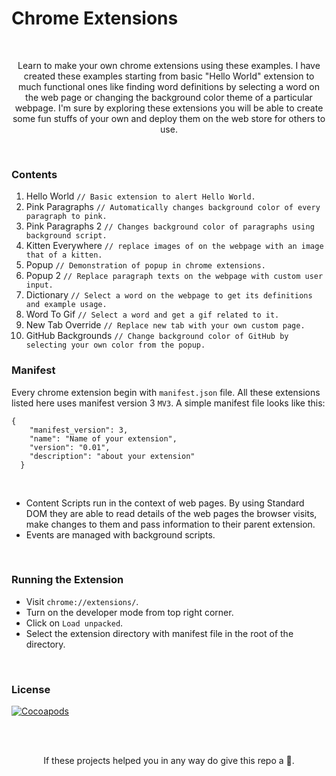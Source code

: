 # Chrome Extensions

<br>

<p align="center">Learn to make your own chrome extensions using these examples. I have created these examples starting from basic "Hello World" extension to much functional ones like finding word definitions by selecting a word on the web page or changing the background color theme of a particular webpage. I'm sure by exploring these extensions you will be able to create some fun stuffs of your own and deploy them on the web store for others to use.</p>
  
<br>

### Contents

1. Hello World `// Basic extension to alert Hello World.`
2. Pink Paragraphs `// Automatically changes background color of every paragraph to pink.`
3. Pink Paragraphs 2 `// Changes background color of paragraphs using background script.`
4. Kitten Everywhere `// replace images of on the webpage with an image that of a kitten.`
5. Popup `// Demonstration of popup in chrome extensions.`
6. Popup 2 `// Replace paragraph texts on the webpage with custom user input.`
7. Dictionary `// Select a word on the webpage to get its definitions and example usage.`
8. Word To Gif `// Select a word and get a gif related to it.`
9. New Tab Override `// Replace new tab with your own custom page.`
10. GitHub Backgrounds `// Change background color of GitHub by selecting your own color from the popup.`

### Manifest

Every chrome extension begin with `manifest.json` file. All these extensions listed here uses manifest version 3 `MV3`. A simple manifest file looks like this:

```
{
    "manifest_version": 3,
    "name": "Name of your extension",
    "version": "0.01",
    "description": "about your extension"
  }

```

<br>

- Content Scripts run in the context of web pages. By using Standard DOM they are able to read details of the web pages the browser visits, make changes to them and pass information to their parent extension.
- Events are managed with background scripts.

<br>

### Running the Extension

- Visit `chrome://extensions/`.
- Turn on the developer mode from top right corner.
- Click on `Load unpacked`.
- Select the extension directory with manifest file in the root of the directory.

<br>

### License

[![Cocoapods](https://img.shields.io/cocoapods/l/web?style=for-the-badge)](LICENSE)

<br>
<br>

<p align="center">If these projects helped you in any way do give this repo a 🌟.</p>
